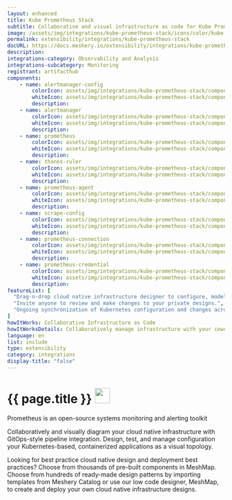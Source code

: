 ```yaml
---
layout: enhanced
title: Kube Prometheus Stack
subtitle: Collaborative and visual infrastructure as code for Kube Prometheus Stack
image: /assets/img/integrations/kube-prometheus-stack/icons/color/kube-prometheus-stack-color.svg
permalink: extensibility/integrations/kube-prometheus-stack
docURL: https://docs.meshery.io/extensibility/integrations/kube-prometheus-stack
description: 
integrations-category: Observability and Analysis
integrations-subcategory: Monitoring
registrant: artifacthub
components: 
	- name: alertmanager-config
		colorIcon: assets/img/integrations/kube-prometheus-stack/components/alertmanager-config/icons/color/alertmanager-config-color.svg
		whiteIcon: assets/img/integrations/kube-prometheus-stack/components/alertmanager-config/icons/white/alertmanager-config-white.svg
		description: 
	- name: alertmanager
		colorIcon: assets/img/integrations/kube-prometheus-stack/components/alertmanager/icons/color/alertmanager-color.svg
		whiteIcon: assets/img/integrations/kube-prometheus-stack/components/alertmanager/icons/white/alertmanager-white.svg
		description: 
	- name: prometheus
		colorIcon: assets/img/integrations/kube-prometheus-stack/components/prometheus/icons/color/prometheus-color.svg
		whiteIcon: assets/img/integrations/kube-prometheus-stack/components/prometheus/icons/white/prometheus-white.svg
		description: 
	- name: thanos-ruler
		colorIcon: assets/img/integrations/kube-prometheus-stack/components/thanos-ruler/icons/color/thanos-ruler-color.svg
		whiteIcon: assets/img/integrations/kube-prometheus-stack/components/thanos-ruler/icons/white/thanos-ruler-white.svg
		description: 
	- name: prometheus-agent
		colorIcon: assets/img/integrations/kube-prometheus-stack/components/prometheus-agent/icons/color/prometheus-agent-color.svg
		whiteIcon: assets/img/integrations/kube-prometheus-stack/components/prometheus-agent/icons/white/prometheus-agent-white.svg
		description: 
	- name: scrape-config
		colorIcon: assets/img/integrations/kube-prometheus-stack/components/scrape-config/icons/color/scrape-config-color.svg
		whiteIcon: assets/img/integrations/kube-prometheus-stack/components/scrape-config/icons/white/scrape-config-white.svg
		description: 
	- name: prometheus-connection
		colorIcon: assets/img/integrations/kube-prometheus-stack/components/prometheus-connection/icons/color/prometheus-connection-color.svg
		whiteIcon: assets/img/integrations/kube-prometheus-stack/components/prometheus-connection/icons/white/prometheus-connection-white.svg
		description: 
	- name: prometheus-credential
		colorIcon: assets/img/integrations/kube-prometheus-stack/components/prometheus-credential/icons/color/prometheus-credential-color.svg
		whiteIcon: assets/img/integrations/kube-prometheus-stack/components/prometheus-credential/icons/white/prometheus-credential-white.svg
		description: 
featureList: [
  "Drag-n-drop cloud native infrastructure designer to configure, model, and deploy your workloads.",
  "Invite anyone to review and make changes to your private designs.",
  "Ongoing synchronization of Kubernetes configuration and changes across any number of clusters."
]
howItWorks: Collaborative Infrastructure as Code
howItWorksDetails: Collaboratively manage infrastructure with your coworkers synchronously sharing the same designs.
language: en
list: include
type: extensibility
category: integrations
display-title: "false"
---
```

<h1>{{ page.title }} <img src="{{ page.image }}" style="width: 35px; height: 35px;" /></h1>

<p>
Prometheus is an open-source systems monitoring and alerting toolkit
</p>
<p>
    Collaboratively and visually diagram your cloud native infrastructure with GitOps-style pipeline integration. Design, test, and manage configuration your Kubernetes-based, containerized applications as a visual topology.
</p>
<p>
    Looking for best practice cloud native design and deployment best practices? Choose from thousands of pre-built components in MeshMap. Choose from hundreds of ready-made design patterns by importing templates from Meshery Catalog or use our low code designer, MeshMap, to create and deploy your own cloud native infrastructure designs.
</p>
